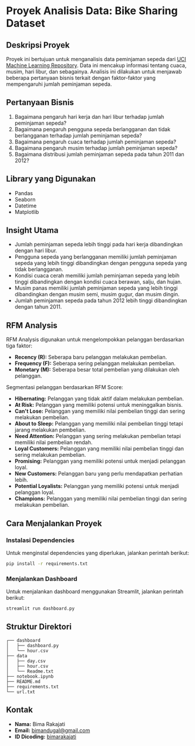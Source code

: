 # Proyek Analisis Data: Bike Sharing Dataset

## Deskripsi Proyek
Proyek ini bertujuan untuk menganalisis data peminjaman sepeda dari [UCI Machine Learning Repository](https://archive.ics.uci.edu/ml/datasets/Bike+Sharing+Dataset). Data ini mencakup informasi tentang cuaca, musim, hari libur, dan sebagainya. Analisis ini dilakukan untuk menjawab beberapa pertanyaan bisnis terkait dengan faktor-faktor yang mempengaruhi jumlah peminjaman sepeda.

## Pertanyaan Bisnis
1. Bagaimana pengaruh hari kerja dan hari libur terhadap jumlah peminjaman sepeda?
2. Bagaimana pengaruh pengguna sepeda berlangganan dan tidak berlangganan terhadap jumlah peminjaman sepeda?
3. Bagaimana pengaruh cuaca terhadap jumlah peminjaman sepeda?
4. Bagaimana pengaruh musim terhadap jumlah peminjaman sepeda?
5. Bagaimana distribusi jumlah peminjaman sepeda pada tahun 2011 dan 2012?

## Library yang Digunakan
- Pandas
- Seaborn
- Datetime
- Matplotlib

## Insight Utama
- Jumlah peminjaman sepeda lebih tinggi pada hari kerja dibandingkan dengan hari libur.
- Pengguna sepeda yang berlangganan memiliki jumlah peminjaman sepeda yang lebih tinggi dibandingkan dengan pengguna sepeda yang tidak berlangganan.
- Kondisi cuaca cerah memiliki jumlah peminjaman sepeda yang lebih tinggi dibandingkan dengan kondisi cuaca berawan, salju, dan hujan.
- Musim panas memiliki jumlah peminjaman sepeda yang lebih tinggi dibandingkan dengan musim semi, musim gugur, dan musim dingin.
- Jumlah peminjaman sepeda pada tahun 2012 lebih tinggi dibandingkan dengan tahun 2011.

## RFM Analysis
RFM Analysis digunakan untuk mengelompokkan pelanggan berdasarkan tiga faktor:
- **Recency (R):** Seberapa baru pelanggan melakukan pembelian.
- **Frequency (F):** Seberapa sering pelanggan melakukan pembelian.
- **Monetary (M):** Seberapa besar total pembelian yang dilakukan oleh pelanggan.

Segmentasi pelanggan berdasarkan RFM Score:
- **Hibernating:** Pelanggan yang tidak aktif dalam melakukan pembelian.
- **At Risk:** Pelanggan yang memiliki potensi untuk meninggalkan bisnis.
- **Can't Lose:** Pelanggan yang memiliki nilai pembelian tinggi dan sering melakukan pembelian.
- **About to Sleep:** Pelanggan yang memiliki nilai pembelian tinggi tetapi jarang melakukan pembelian.
- **Need Attention:** Pelanggan yang sering melakukan pembelian tetapi memiliki nilai pembelian rendah.
- **Loyal Customers:** Pelanggan yang memiliki nilai pembelian tinggi dan sering melakukan pembelian.
- **Promising:** Pelanggan yang memiliki potensi untuk menjadi pelanggan loyal.
- **New Customers:** Pelanggan baru yang perlu mendapatkan perhatian lebih.
- **Potential Loyalists:** Pelanggan yang memiliki potensi untuk menjadi pelanggan loyal.
- **Champions:** Pelanggan yang memiliki nilai pembelian tinggi dan sering melakukan pembelian.

## Cara Menjalankan Proyek

### Instalasi Dependencies
Untuk menginstal dependencies yang diperlukan, jalankan perintah berikut:
```bash
pip install -r requirements.txt
```

### Menjalankan Dashboard
Untuk menjalankan dashboard menggunakan Streamlit, jalankan perintah berikut:
```bash
streamlit run dashboard.py
```

## Struktur Direktori
```
┌── dashboard
│   ├── dashboard.py
│   └── hour.csv
├── data
│   ├── day.csv
│   ├── hour.csv
│   └── Readme.txt
├── notebook.ipynb
├── README.md
├── requirements.txt
└── url.txt
```

## Kontak
- **Nama:** Bima Rakajati
- **Email:** bimandugal@gmail.com
- **ID Dicoding:** [bimarakajati](https://www.dicoding.com/users/bimarakajati/academies)